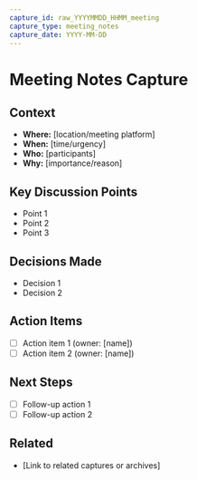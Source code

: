 ```yaml
---
capture_id: raw_YYYYMMDD_HHMM_meeting
capture_type: meeting_notes
capture_date: YYYY-MM-DD
---
```


# Meeting Notes Capture

## Context
- **Where:** [location/meeting platform]
- **When:** [time/urgency]
- **Who:** [participants]
- **Why:** [importance/reason]

## Key Discussion Points
- Point 1
- Point 2
- Point 3

## Decisions Made
- Decision 1
- Decision 2

## Action Items
- [ ] Action item 1 (owner: [name])
- [ ] Action item 2 (owner: [name])

## Next Steps
- [ ] Follow-up action 1
- [ ] Follow-up action 2

## Related
- [Link to related captures or archives]
